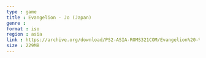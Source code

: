 ```yaml
---
type : game
title : Evangelion - Jo (Japan)
genre : 
format : iso
region : asia
link : https://archive.org/download/PS2-ASIA-ROMS321COM/Evangelion%20-%20Jo%20%28Japan%29.7z
size : 229MB
---
```

